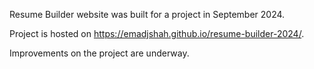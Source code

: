 Resume Builder website was built for a project in September 2024.

Project is hosted on https://emadjshah.github.io/resume-builder-2024/.

Improvements on the project are underway.
